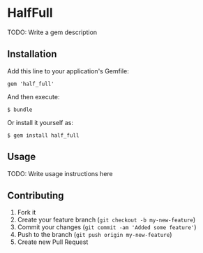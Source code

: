 # HalfFull

TODO: Write a gem description

## Installation

Add this line to your application's Gemfile:

    gem 'half_full'

And then execute:

    $ bundle

Or install it yourself as:

    $ gem install half_full

## Usage

TODO: Write usage instructions here

## Contributing

1. Fork it
2. Create your feature branch (`git checkout -b my-new-feature`)
3. Commit your changes (`git commit -am 'Added some feature'`)
4. Push to the branch (`git push origin my-new-feature`)
5. Create new Pull Request
